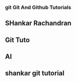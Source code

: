 ### git  Git And Github Tutorials

## SHankar Rachandran

## Git Tuto

## AI

## shankar git tutorial

